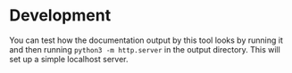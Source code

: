 # Development

You can test how the documentation output by this tool looks by running it and then running `python3 -m http.server` in the output directory. This will set up a simple localhost server.